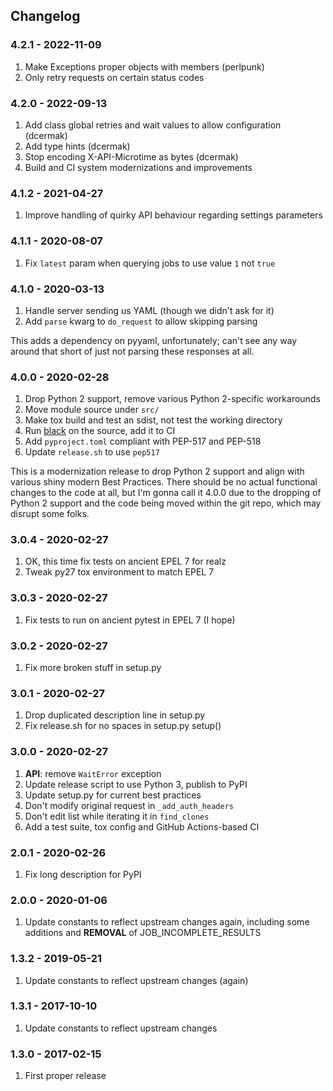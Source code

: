 ## Changelog

### 4.2.1 - 2022-11-09

1.  Make Exceptions proper objects with members (perlpunk)
2.  Only retry requests on certain status codes

### 4.2.0 - 2022-09-13

1.  Add class global retries and wait values to allow configuration (dcermak)
2.  Add type hints (dcermak)
3.  Stop encoding X-API-Microtime as bytes (dcermak)
4.  Build and CI system modernizations and improvements

### 4.1.2 - 2021-04-27

1.  Improve handling of quirky API behaviour regarding settings parameters

### 4.1.1 - 2020-08-07

1.  Fix `latest` param when querying jobs to use value `1` not `true`

### 4.1.0 - 2020-03-13

1.  Handle server sending us YAML (though we didn't ask for it)
2.  Add `parse` kwarg to `do_request` to allow skipping parsing

This adds a dependency on pyyaml, unfortunately; can't see any way around that short of
just not parsing these responses at all.

### 4.0.0 - 2020-02-28

1.  Drop Python 2 support, remove various Python 2-specific workarounds
2.  Move module source under `src/`
3.  Make tox build and test an sdist, not test the working directory
4.  Run [black](https://github.com/psf/black) on the source, add it to CI
5.  Add `pyproject.toml` compliant with PEP-517 and PEP-518
6.  Update `release.sh` to use `pep517`

This is a modernization release to drop Python 2 support and align with various shiny modern
Best Practices. There should be no actual functional changes to the code at all, but I'm gonna
call it 4.0.0 due to the dropping of Python 2 support and the code being moved within the
git repo, which may disrupt some folks.

### 3.0.4 - 2020-02-27

1.  OK, this time fix tests on ancient EPEL 7 for realz
2.  Tweak py27 tox environment to match EPEL 7

### 3.0.3 - 2020-02-27

1.  Fix tests to run on ancient pytest in EPEL 7 (I hope)

### 3.0.2 - 2020-02-27

1.  Fix more broken stuff in setup.py

### 3.0.1 - 2020-02-27

1.  Drop duplicated description line in setup.py
2.  Fix release.sh for no spaces in setup.py setup()

### 3.0.0 - 2020-02-27

1.  **API**: remove `WaitError` exception
2.  Update release script to use Python 3, publish to PyPI
3.  Update setup.py for current best practices
4.  Don't modify original request in `_add_auth_headers`
5.  Don't edit list while iterating it in `find_clones`
6.  Add a test suite, tox config and GitHub Actions-based CI

### 2.0.1 - 2020-02-26

1.  Fix long description for PyPI

### 2.0.0 - 2020-01-06

1.  Update constants to reflect upstream changes again, including
    some additions and **REMOVAL** of JOB_INCOMPLETE_RESULTS

### 1.3.2 - 2019-05-21

1.  Update constants to reflect upstream changes (again)

### 1.3.1 - 2017-10-10

1.  Update constants to reflect upstream changes

### 1.3.0 - 2017-02-15

1.  First proper release
